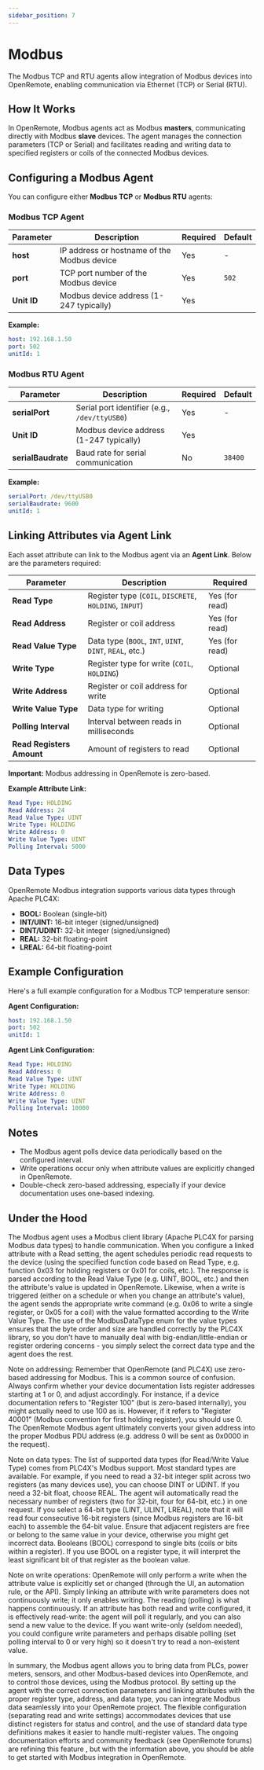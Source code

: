 ```yaml
---
sidebar_position: 7
---
```


# Modbus

The Modbus TCP and RTU agents allow integration of Modbus devices into OpenRemote, enabling communication via Ethernet (TCP) or Serial (RTU).

## How It Works

In OpenRemote, Modbus agents act as Modbus **masters**, communicating directly with Modbus **slave** devices. The agent manages the connection parameters (TCP or Serial) and facilitates reading and writing data to specified registers or coils of the connected Modbus devices.

## Configuring a Modbus Agent

You can configure either **Modbus TCP** or **Modbus RTU** agents:

### Modbus TCP Agent

| Parameter | Description                                 | Required | Default |
| --------- | ------------------------------------------- | -------- | ------- |
| **host**  | IP address or hostname of the Modbus device | Yes      | -       |
| **port**  | TCP port number of the Modbus device        | Yes      | `502`   |
| **Unit ID**          | Modbus device address (1-247 typically)                 | Yes            |


**Example:**

```yaml
host: 192.168.1.50
port: 502
unitId: 1
```

### Modbus RTU Agent

| Parameter          | Description                                  | Required | Default |
| ------------------ |----------------------------------------------| -------- | ------- |
| **serialPort**     | Serial port identifier (e.g., `/dev/ttyUSB0`) | Yes      | -       |
| **Unit ID**          | Modbus device address (1-247 typically)      | Yes            |
| **serialBaudrate** | Baud rate for serial communication           | No       | `38400` |

**Example:**

```yaml
serialPort: /dev/ttyUSB0
serialBaudrate: 9600
unitId: 1
```

## Linking Attributes via Agent Link

Each asset attribute can link to the Modbus agent via an **Agent Link**. Below are the parameters required:

| Parameter                 | Description                                            | Required       |
|---------------------------|--------------------------------------------------------|----------------|
| **Read Type**             | Register type (`COIL`, `DISCRETE`, `HOLDING`, `INPUT`) | Yes (for read) |
| **Read Address**          | Register or coil address                               | Yes (for read) |
| **Read Value Type**       | Data type (`BOOL`, `INT`, `UINT`, `DINT`, `REAL`, etc.) | Yes (for read) |
| **Write Type**            | Register type for write (`COIL`, `HOLDING`)            | Optional       |
| **Write Address**         | Register or coil address for write                     | Optional       |
| **Write Value Type**      | Data type for writing                                  | Optional       |
| **Polling Interval**      | Interval between reads in milliseconds                 | Optional       |
| **Read Registers Amount** | Amount of registers to read                   | Optional       |

**Important:** Modbus addressing in OpenRemote is zero-based.

**Example Attribute Link:**

```yaml
Read Type: HOLDING
Read Address: 24
Read Value Type: UINT
Write Type: HOLDING
Write Address: 0
Write Value Type: UINT
Polling Interval: 5000
```

## Data Types

OpenRemote Modbus integration supports various data types through Apache PLC4X:

* **BOOL:** Boolean (single-bit)
* **INT/UINT:** 16-bit integer (signed/unsigned)
* **DINT/UDINT:** 32-bit integer (signed/unsigned)
* **REAL:** 32-bit floating-point
* **LREAL:** 64-bit floating-point

## Example Configuration

Here's a full example configuration for a Modbus TCP temperature sensor:

**Agent Configuration:**

```yaml
host: 192.168.1.50
port: 502
unitId: 1
```

**Agent Link Configuration:**

```yaml
Read Type: HOLDING
Read Address: 0
Read Value Type: UINT
Write Type: HOLDING
Write Address: 0
Write Value Type: UINT
Polling Interval: 10000

```

## Notes

* The Modbus agent polls device data periodically based on the configured interval.
* Write operations occur only when attribute values are explicitly changed in OpenRemote.
* Double-check zero-based addressing, especially if your device documentation uses one-based indexing.

## Under the Hood

The Modbus agent uses a Modbus client library (Apache PLC4X for parsing Modbus data types) to handle communication. When you configure a linked attribute with a Read setting, the agent schedules periodic read requests to the device (using the specified function code based on Read Type, e.g. function 0x03 for holding registers  or 0x01 for coils, etc.). The response is parsed according to the Read Value Type (e.g. UINT, BOOL, etc.) and then the attribute's value is updated in OpenRemote. Likewise, when a write is triggered (either on a schedule or when you change an attribute's value), the agent sends the appropriate write command (e.g. 0x06 to write a single register, or 0x05 for a coil) with the value formatted according to the Write Value Type. The use of the ModbusDataType enum for the value types ensures that the byte order and size are handled correctly by the PLC4X library, so you don't have to manually deal with big-endian/little-endian or register ordering concerns - you simply select the correct data type and the agent does the rest.

Note on addressing: Remember that OpenRemote (and PLC4X) use zero-based addressing for Modbus. This is a common source of confusion. Always confirm whether your device documentation lists register addresses starting at 1 or 0, and adjust accordingly. For instance, if a device documentation refers to "Register 100" (but is zero-based internally), you might actually need to use 100 as is. However, if it refers to "Register 40001" (Modbus convention for first holding register), you should use 0. The OpenRemote Modbus agent ultimately converts your given address into the proper Modbus PDU address (e.g. address 0 will be sent as 0x0000 in the request).

Note on data types: The list of supported data types (for Read/Write Value Type) comes from PLC4X's Modbus support. Most standard types are available. For example, if you need to read a 32-bit integer split across two registers (as many devices use), you can choose DINT or UDINT. If you need a 32-bit float, choose REAL. The agent will automatically read the necessary number of registers (two for 32-bit, four for 64-bit, etc.) in one request. If you select a 64-bit type (LINT, ULINT, LREAL), note that it will read four consecutive 16-bit registers (since Modbus registers are 16-bit each) to assemble the 64-bit value. Ensure that adjacent registers are free or belong to the same value in your device, otherwise you might get incorrect data. Booleans (BOOL) correspond to single bits (coils or bits within a register). If you use BOOL on a register type, it will interpret the least significant bit of that register as the boolean value.

Note on write operations: OpenRemote will only perform a write when the attribute value is explicitly set or changed (through the UI, an automation rule, or the API). Simply linking an attribute with write parameters does not continuously write; it only enables writing. The reading (polling) is what happens continuously. If an attribute has both read and write configured, it is effectively read-write: the agent will poll it regularly, and you can also send a new value to the device. If you want write-only (seldom needed), you could configure write parameters and perhaps disable polling (set polling interval to 0 or very high) so it doesn't try to read a non-existent value.

In summary, the Modbus agent allows you to bring data from PLCs, power meters, sensors, and other Modbus-based devices into OpenRemote, and to control those devices, using the Modbus protocol. By setting up the agent with the correct connection parameters and linking attributes with the proper register type, address, and data type, you can integrate Modbus data seamlessly into your OpenRemote project. The flexible configuration (separating read and write settings) accommodates devices that use distinct registers for status and control, and the use of standard data type definitions makes it easier to handle multi-register values. The ongoing documentation efforts and community feedback (see OpenRemote forums) are refining this feature , but with the information above, you should be able to get started with Modbus integration in OpenRemote.
